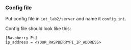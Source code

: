 ### Config file

Put config file in `iot_lab2/server` and name it `config.ini`.

Config file should look like this:
```text
[Raspberry Pi]
ip_address = <YOUR_RASPBERRYPI_IP_ADDRESS>
```
